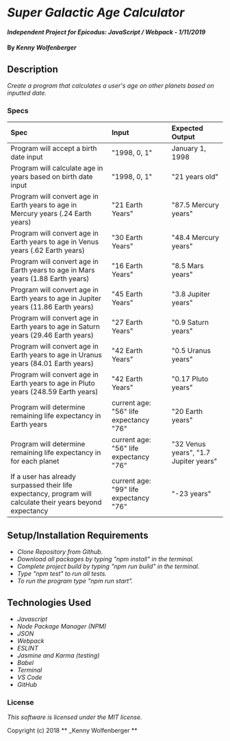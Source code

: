 #  _Super Galactic Age Calculator_

#### _Independent Project for Epicodus: JavaScript / Webpack - 1/11/2019_

#### By _**Kenny Wolfenberger**_

## Description

_Create a program that calculates a user's age on other planets based on inputted date._


### Specs
| Spec | Input |  Expected Output  |
| :-------------    | :------------- | :------------- | 
| Program will accept a birth date input | "1998, 0, 1" |  January 1, 1998  |
| Program will calculate age in years based on birth date input | "1998, 0, 1" |  "21 years old" |
| Program will convert age in Earth years to age in Mercury years (.24 Earth years) | "21 Earth Years" |  "87.5 Mercury years"  |
| Program will convert age in Earth years to age in Venus years (.62 Earth years) | "30 Earth Years" |  "48.4 Mercury years"  |
| Program will convert age in Earth years to age in Mars years (1.88 Earth years) | "16 Earth Years" |  "8.5 Mars years"  |
| Program will convert age in Earth years to age in Jupiter years (11.86 Earth years) | "45 Earth Years" |  "3.8 Jupiter years"  |
| Program will convert age in Earth years to age in Saturn years (29.46 Earth years) | "27 Earth Years" |  "0.9 Saturn years"  |
| Program will convert age in Earth years to age in Uranus years (84.01 Earth years) | "42 Earth Years" |  "0.5 Uranus years"  |
| Program will convert age in Earth years to age in Pluto years (248.59 Earth years) | "42 Earth Years" |  "0.17 Pluto years"  |
| Program will determine remaining life expectancy in Earth years | current age: "56" life expectancy "76" |  "20 Earth years"  |
| Program will determine remaining life expectancy in for each planet | current age: "56" life expectancy "76" |  "32 Venus years", "1.7 Jupiter years"  |
| If a user has already surpassed their life expectancy, program will calculate their years beyond expectancy | current age: "99" life expectancy "76" |  "-23 years"  |



## Setup/Installation Requirements
* _Clone Repository from Github._
* _Download all packages by typing "npm install" in the terminal._
* _Complete project build by typing "npm run build" in the terminal._
* _Type "npm test" to run all tests._
* _To run the program type "npm run start"._



## Technologies Used
* _Javascript_
* _Node Package Manager (NPM)_
* _JSON_
* _Webpack_
* _ESLINT_
* _Jasmine and Karma (testing)_
* _Babel_
* _Terminal_
* _VS Code_
* _GitHub_


### License

*This software is licensed under the MIT license.*

Copyright (c) 2018 ** _Kenny Wolfenberger **
